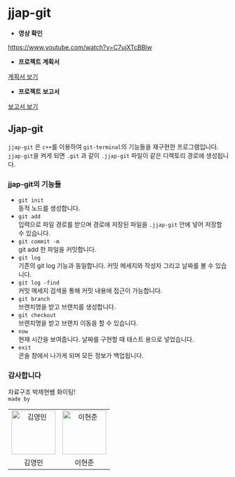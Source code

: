 # jjap-git  

- __영상 확인__  

<a href="https://www.youtube.com/watch?v=C7ujXTcBBlw">https://www.youtube.com/watch?v=C7ujXTcBBlw</a>

- __프로젝트 계획서__ 

[계획서 보기](https://docs.google.com/document/d/1S3GOlmV6MGAIDhzxhuRT6WV-soZPSE6o8LJZo1dh9Jk/edit?usp=sharing)

- __프로젝트 보고서__  

[보고서 보기](https://docs.google.com/document/d/11atasMejJEcMmerGmPH96BVfNwH3GBlSLz9kQj_7fVc/edit?usp=sharing)

## Jjap-git

`jjap-git` 은 `c++`를 이용하여 `git-terminal`의 기능들을 재구현한 프로그램입니다.  
`jjap-git`을 켜게 되면 `.git` 과 같이 `.jjap-git` 파일이 같은 디렉토리 경로에 생성됩니다.  

### jjap-git의 기능들
- `git init`  
동적 노드를 생성합니다. 
- `git add`  
입력으로 파일 경로를 받으며 경로에 저장된 파일을 `.jjap-git` 안에 넣어 저장할 수 있습니다. 
- `git commit -m`  
git add 한 파일을 커밋합니다.  
- `git log`  
기존의 git log 기능과 동일합니다. 커밋 메세지와 작성자 그리고 날짜를 볼 수 있습니다.
- `git log -find`  
커밋 메세지 검색을 통해 커밋 내용에 접근이 가능합니다.  
- `git branch`  
브랜치명을 받고 브랜치를 생성합니다.  
- `git checkout`  
브랜치명을 받고 브랜치 이동을 할 수 있습니다.  
- `now`  
현재 시간을 보여줍니다. 날짜를 구현할 때 테스트 용으로 넣었습니다.  
- `exit`  
콘솔 창에서 나가게 되며 모든 정보가 백업됩니다.

### 감사합니다  
자료구조 박제현쌤 화이팅!  
`made by`
<table>
    <tr>
        <td align="center">
            <a href="https://github.com/min050410">
                <img alt="김영민" src="https://avatars.githubusercontent.com/min050410" width="100" />
            </a>
        </td>
        <td align="center">
            <a href="https://github.com/leehj050211">
                <img alt="이현준" src="https://avatars.githubusercontent.com/leehj050211" width="100" />
            </a>
        </td>
    </tr>
    <tr>
        <td align="center">김영민</td>
        <td align="center">이현준</td>
    </tr>
</table>
